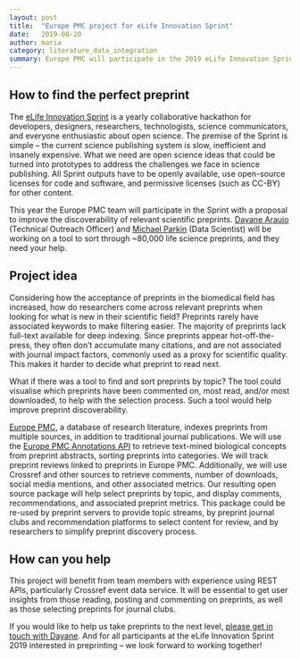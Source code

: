 ```yaml
---
layout: post
title:  "Europe PMC project for eLife Innovation Sprint"
date:   2019-08-20
author: maria
category: literature_data_integration
summary: Europe PMC will participate in the 2019 eLife Innovation Sprint with a proposal to improve the discoverability of relevant scientific preprints.
---
```


## How to find the perfect preprint

The [eLife Innovation Sprint](https://sprint.elifesciences.org/) is a yearly collaborative hackathon for developers, designers, researchers, technologists, science communicators, and everyone enthusiastic about open science. The premise of the Sprint is simple &ndash; the current science publishing system is slow, inefficient and insanely expensive. What we need are open science ideas that could be turned into prototypes to address the challenges we face in science publishing. All Sprint outputs have to be openly available, use open-source licenses for code and software, and permissive licenses (such as CC-BY) for other content.

This year the Europe PMC team will participate in the Sprint with a proposal to improve the discoverability of relevant scientific preprints. [Dayane Araujo](https://www.ebi.ac.uk/about/people/dayane-rodrigues-araujo) (Technical Outreach Officer) and [Michael Parkin](https://www.ebi.ac.uk/about/people/michael-parkin) (Data Scientist) will be working on a tool to sort through ~80,000 life science preprints, and they need your help.

<!--more-->

## Project idea

Considering how the acceptance of preprints in the biomedical field has increased, how do researchers come across relevant preprints when looking for what is new in their scientific field? Preprints rarely have associated keywords to make filtering easier. The majority of preprints lack full-text available for deep indexing. Since preprints appear hot-off-the-press, they often don’t accumulate many citations, and are not associated with journal impact factors, commonly used as a proxy for scientific quality. This makes it harder to decide what preprint to read next. 

What if there was a tool to find and sort preprints by topic? The tool could visualise which preprints have been commented on, most read, and/or most downloaded, to help with the selection process. Such a tool would help improve preprint discoverability. 

[Europe PMC](https://europepmc.org/), a database of research literature, indexes preprints from multiple sources, in addition to traditional journal publications. We will use the [Europe PMC Annotations API](https://europepmc.org/AnnotationsApi) to retrieve text-mined biological concepts from preprint abstracts, sorting preprints into categories. We will track preprint reviews linked to preprints in Europe PMC. Additionally, we will use Crossref and other sources to retrieve comments, number of downloads, social media mentions, and other associated metrics.
Our resulting open source package will help select preprints by topic, and display comments, recommendations, and associated preprint metrics. This package could be re-used by preprint servers to provide topic streams, by preprint journal clubs and recommendation platforms to select content for review, and by researchers to simplify preprint discovery process. 

## How can you help

This project will benefit from team members with experience using REST APIs, particularly Crossref event data service. It will be essential to get user insights from those reading, posting and commenting on preprints, as well as those selecting preprints for journal clubs. 

If you would like to help us take preprints to the next level, [please get in touch with Dayane](mailto:dayane@ebi.ac.uk).  And for all participants at the eLife Innovation Sprint 2019 interested in preprinting &ndash; we look forward to working together!
 
